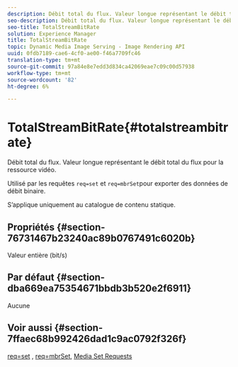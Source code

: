 ```yaml
---
description: Débit total du flux. Valeur longue représentant le débit total du flux pour la ressource vidéo.
seo-description: Débit total du flux. Valeur longue représentant le débit total du flux pour la ressource vidéo.
seo-title: TotalStreamBitRate
solution: Experience Manager
title: TotalStreamBitRate
topic: Dynamic Media Image Serving - Image Rendering API
uuid: 0fdb7189-cae6-4cf0-ae00-f46a7709fc46
translation-type: tm+mt
source-git-commit: 97a84e8e7edd3d834ca42069eae7c09c00d57938
workflow-type: tm+mt
source-wordcount: '82'
ht-degree: 6%

---
```



# TotalStreamBitRate{#totalstreambitrate}

Débit total du flux. Valeur longue représentant le débit total du flux pour la ressource vidéo.

Utilisé par les requêtes `req=set` et `req=mbrSet`pour exporter des données de débit binaire.

S’applique uniquement au catalogue de contenu statique.

## Propriétés {#section-76731467b23240ac89b0767491c6020b}

Valeur entière (bit/s)

## Par défaut {#section-dba669ea75354671bbdb3b520e2f6911}

Aucune

## Voir aussi {#section-7ffaec68b992426dad1c9ac0792f326f}

[req=set](../../../../../is-api/http-ref/image-serving-api-ref/c-http-protocol-reference/c-command-reference/r-req/r-set.md#reference-2cac1a03eaf44a7986e18f2898384f98) ,  [req=mbrSet](../../../../../is-api/http-ref/image-serving-api-ref/c-http-protocol-reference/c-command-reference/r-req/r-mbrset.md#reference-603d75babde74508a878c27bd4cced73),  [Media Set Requests](../../../../../is-api/http-ref/image-serving-api-ref/c-http-protocol-reference/c-syntax-and-features/r-media-set-requests.md#reference-f2f2aa11208b47609fe17848d3b86a0b)
